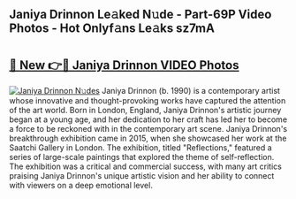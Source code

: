 ## Janiya Drinnon Le𝚊ked N𝚞de - Part-69P Video Photos - Hot Onlyf𝚊ns Le𝚊ks sz7mA

# <h2><a href="http://ac4545.deff.icu/?id=Janiya+Drinnon">🔗 New 👉🔴 Janiya Drinnon VIDEO Photos</a></h2>

[![Janiya Drinnon N𝚞des](https://i.imgur.com/rIISA9y.gif)](http://ac4545.deff.icu/?id=Janiya+Drinnon)
Janiya Drinnon (b. 1990) is a contemporary artist whose innovative and thought-provoking works have captured the attention of the art world. Born in London, England, Janiya Drinnon's artistic journey began at a young age, and her dedication to her craft has led her to become a force to be reckoned with in the contemporary art scene. Janiya Drinnon's breakthrough exhibition came in 2015, when she showcased her work at the Saatchi Gallery in London. The exhibition, titled "Reflections," featured a series of large-scale paintings that explored the theme of self-reflection. The exhibition was a critical and commercial success, with many art critics praising Janiya Drinnon's unique artistic vision and her ability to connect with viewers on a deep emotional level.
